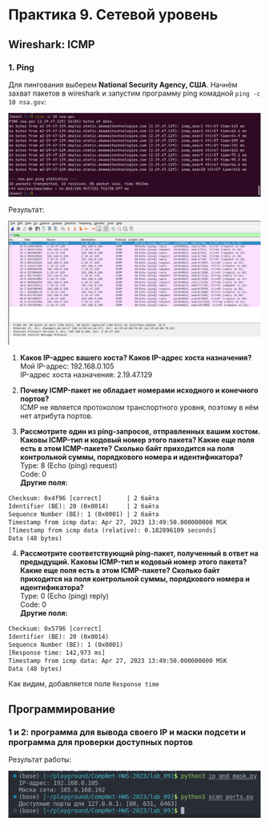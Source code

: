 # Практика 9. Сетевой уровень

## Wireshark: ICMP 



### 1. Ping 
Для пингования выберем **National Security Agency, США**. Начнём захват пакетов в wireshark и запустим программу ping комадной `ping -c 10 nsa.gov`:

![задание1](./pics/1_2.png)

Результат:

![задание1](./pics/1.png)
1. **Каков IP-адрес вашего хоста? Каков IP-адрес хоста назначения?**  
    Мой IP-адрес: 192.168.0.105   
    IP-адрес хоста назначения: 2.19.47.129

2. **Почему ICMP-пакет не обладает номерами исходного и конечного портов?**  
ICMP не является протоколом транспортного уровня, поэтому в нём нет атрибута портов.

3. **Рассмотрите один из ping-запросов, отправленных вашим хостом. Каковы ICMP-тип и кодовый номер этого пакета? Какие еще поля есть в этом ICMP-пакете? Сколько байт приходится на поля контрольной суммы, порядкового номера и идентификатора?**  
Type: 8 (Echo (ping) request)  
Code: 0  
**Другие поля:**  
```
Checksum: 0x4f96 [correct]       | 2 байта  
Identifier (BE): 20 (0x0014)     | 2 байта
Sequence Number (BE): 1 (0x0001) | 2 байта
Timestamp from icmp data: Apr 27, 2023 13:49:50.000000000 MSK  
[Timestamp from icmp data (relative): 0.182896109 seconds]  
Data (48 bytes)  
```

4. **Рассмотрите соответствующий ping-пакет, полученный в ответ на предыдущий. Каковы ICMP-тип и кодовый номер этого пакета? Какие еще поля есть в этом ICMP-пакете? Сколько байт приходится на поля контрольной суммы, порядкового номера и идентификатора?**  
Type: 0 (Echo (ping) reply)  
Code: 0  
**Другие поля:**
```
Checksum: 0x5796 [correct]
Identifier (BE): 20 (0x0014)
Sequence Number (BE): 1 (0x0001)
[Response time: 142,973 ms]
Timestamp from icmp data: Apr 27, 2023 13:49:50.000000000 MSK
Data (48 bytes)
```
Как видим, добавляется поле `Response time`

## Программирование 

### 1 и 2: программа для вывода своего IP и маски подсети и программа для проверки доступных портов

Результат работы:

![задание2](./pics/2.png)